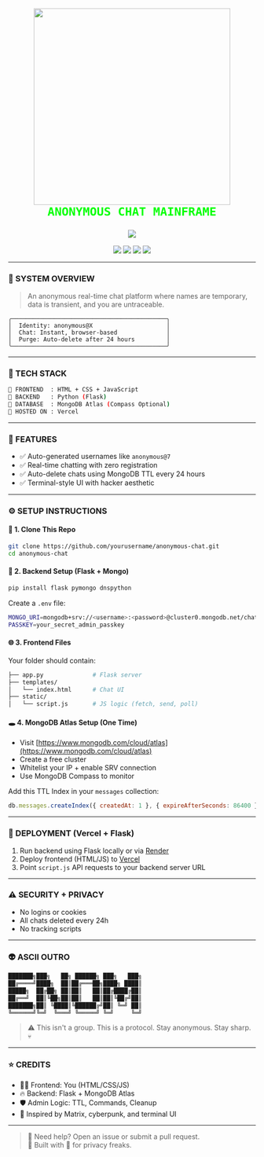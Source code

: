 <h1 align="center">
  <img src="https://www.animatedimages.org/data/media/562/animated-matrix-image-0046.gif" width="400"/>
  <br />
  <code><span style="color: #00ff00;"> ANONYMOUS CHAT MAINFRAME </span></code>
</h1>

<h3 align="center">
  <img src="https://readme-typing-svg.herokuapp.com?font=Fira+Code&size=22&pause=1000&color=00FF00&center=true&vCenter=true&width=435&lines=CONNECTING+TO+THE+GRID...;ANON+USER+INTERFACE+BOOTED.;READY+TO+TRANSMIT..." />
</h3>

<p align="center">
  <img src="https://img.shields.io/badge/MODE-ANON%20ACTIVE-00FF00?style=for-the-badge" />
  <img src="https://img.shields.io/badge/SYSTEM-FLASK%2BJS-000000?style=for-the-badge&logo=flask" />
  <img src="https://img.shields.io/badge/DATABASE-MongoDB-00FF00?style=for-the-badge&logo=mongodb" />
  <img src="https://img.shields.io/badge/DEPLOYED-Vercel-000000?style=for-the-badge&logo=vercel" />
</p>

---

### 🧠 SYSTEM OVERVIEW

> An anonymous real-time chat platform where names are temporary, data is transient, and you are untraceable.

```
╭────────────────────────────────────────────╮
│  Identity: anonymous@X                     │
│  Chat: Instant, browser-based              │
│  Purge: Auto-delete after 24 hours         │  
╰────────────────────────────────────────────╯
```

---

### 🔧 TECH STACK

```bash
📡 FRONTEND  : HTML + CSS + JavaScript
🧠 BACKEND   : Python (Flask)
💾 DATABASE  : MongoDB Atlas (Compass Optional)
🚀 HOSTED ON : Vercel
```

---

### 🧪 FEATURES

- ✅ Auto-generated usernames like `anonymous@7`
- ✅ Real-time chatting with zero registration
- ✅ Auto-delete chats using MongoDB TTL every 24 hours
- ✅ Terminal-style UI with hacker aesthetic

---

### ⚙️ SETUP INSTRUCTIONS

#### 📁 1. Clone This Repo

```bash
git clone https://github.com/yourusername/anonymous-chat.git
cd anonymous-chat
```

#### 🧪 2. Backend Setup (Flask + Mongo)

```bash
pip install flask pymongo dnspython
```

Create a `.env` file:

```bash
MONGO_URI=mongodb+srv://<username>:<password>@cluster0.mongodb.net/chat_app
PASSKEY=your_secret_admin_passkey
```

#### 🌐 3. Frontend Files

Your folder should contain:

```bash
├── app.py              # Flask server
├── templates/
│   └── index.html      # Chat UI
├── static/
│   └── script.js       # JS logic (fetch, send, poll)
```

#### 🕳️ 4. MongoDB Atlas Setup (One Time)

- Visit [https://www.mongodb.com/cloud/atlas](https://www.mongodb.com/cloud/atlas)
- Create a free cluster
- Whitelist your IP + enable SRV connection
- Use MongoDB Compass to monitor

Add this TTL Index in your `messages` collection:

```js
db.messages.createIndex({ createdAt: 1 }, { expireAfterSeconds: 86400 })
```

---

### 🚀 DEPLOYMENT (Vercel + Flask)

1. Run backend using Flask locally or via [Render](https://render.com/)
2. Deploy frontend (HTML/JS) to [Vercel](https://vercel.com/)
3. Point `script.js` API requests to your backend server URL

---

### ⚠️ SECURITY + PRIVACY

- No logins or cookies
- All chats deleted every 24h
- No tracking scripts
---

### 👽 ASCII OUTRO

```bash
███████╗███╗   ██╗ ██████╗ ███╗   ███╗
██╔════╝████╗  ██║██╔═══██╗████╗ ████║
█████╗  ██╔██╗ ██║██║   ██║██╔████╔██║
██╔══╝  ██║╚██╗██║██║   ██║██║╚██╔╝██║
███████╗██║ ╚████║╚██████╔╝██║ ╚═╝ ██║
╚══════╝╚═╝  ╚═══╝ ╚═════╝ ╚═╝     ╚═╝
```

> ⚠️ This isn't a group. This is a protocol.
> Stay anonymous. Stay sharp. 💀

---

### ⭐ CREDITS

- 👨‍💻 Frontend: You (HTML/CSS/JS)
- 🔥 Backend: Flask + MongoDB Atlas
- 🛡️ Admin Logic: TTL, Commands, Cleanup
- 🧠 Inspired by Matrix, cyberpunk, and terminal UI

---

> 💬 Need help? Open an issue or submit a pull request.  
> 🎉 Built with 💚 for privacy freaks.
